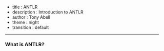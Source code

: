 - title : ANTLR
- description : Introduction to ANTLR
- author : Tony Abell
- theme : night
- transition : default

***

### What is ANTLR?
